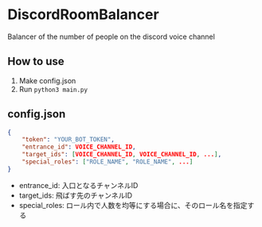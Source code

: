 # DiscordRoomBalancer
Balancer of the number of people on the discord voice channel

## How to use

1. Make config.json
2. Run `python3 main.py`

## config.json

```json
{
    "token": "YOUR_BOT_TOKEN",
    "entrance_id": VOICE_CHANNEL_ID,
    "target_ids": [VOICE_CHANNEL_ID, VOICE_CHANNEL_ID, ...],
    "special_roles": ["ROLE_NAME", "ROLE_NAME", ...]
}
```

- entrance_id: 入口となるチャンネルID
- target_ids: 飛ばす先のチャンネルID
- special_roles: ロール内で人数を均等にする場合に、そのロール名を指定する
